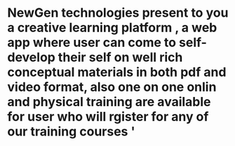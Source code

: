 # NewGen technologies present to you a creative learning platform , a web app where user can come to self-develop their self on well rich conceptual materials in both pdf and video format, also one on one onlin and physical training are available for user who will rgister for any of our training courses '
